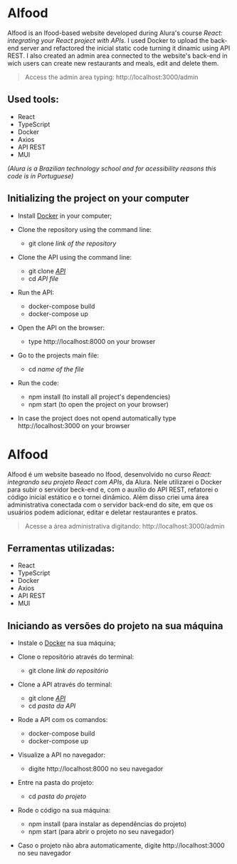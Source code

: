 # Alfood

Alfood is an Ifood-based website developed during Alura's course *React: integrating your React project with APIs*. I used Docker to upload the back-end server and refactored the inicial static code turning it dinamic using API REST. I also created an admin area connected to the website's back-end in wich users can create new restaurants and meals, edit and delete them.

> Access the admin area typing: http://localhost:3000/admin

## Used tools:

* React
* TypeScript
* Docker
* Axios
* API REST
* MUI

*(Alura is a Brazilian technology school and for acessibility reasons this code is in Portuguese)*

## Initializing the project on your computer

- Install [Docker](https://www.docker.com/products/docker-desktop/) in your computer;

- Clone the repository using the command line:
    - git clone *link of the repository*

- Clone the API using the command line:
    - git clone *[API](https://github.com/alura-cursos/restaurantes_api)*
    - cd *API file*

- Run the API:
    - docker-compose build
    - docker-compose up

- Open the API on the browser:
   - type http://localhost:8000 on your browser
 
- Go to the projects main file:
    - cd *name of the file*
 
- Run the code:
    - npm install (to install all project's dependencies)
    - npm start (to open the project on your browser)
 
* In case the project does not opend automatically type http://localhost:3000 on your browser

#

# Alfood

Alfood é um website baseado no Ifood, desenvolvido no curso *React: integrando seu projeto React com APIs*, da Alura. Nele utilizarei o Docker para subir o servidor beck-end e, com o auxílio do API REST, refatorei o código inicial estático e o tornei dinâmico. Além disso criei uma área administrativa conectada com o servidor back-end do site, em que os usuários podem adicionar, editar e deletar restaurantes e pratos.

> Acesse a área administrativa digitando: http://localhost:3000/admin

## Ferramentas utilizadas:

* React
* TypeScript
* Docker
* Axios
* API REST
* MUI

## Iniciando as versões do projeto na sua máquina

- Instale o [Docker](https://www.docker.com/products/docker-desktop/) na sua máquina;

- Clone o repositório através do terminal:
    - git clone *link do repositório*
 
- Clone a API através do terminal:
    - git clone *[API](https://github.com/alura-cursos/restaurantes_api)*
    - cd *pasta da API*
  
- Rode a API com os comandos:
    - docker-compose build
    - docker-compose up

- Visualize a API no navegador:
   - digite http://localhost:8000 no seu navegador
 
- Entre na pasta do projeto:
    - cd *pasta do projeto*
 
- Rode o código na sua máquina:
    - npm install (para instalar as dependências do projeto)
    - npm start (para abrir o projeto no seu navegador)
 
* Caso o projeto não abra automaticamente, digite http://localhost:3000 no seu navegador
